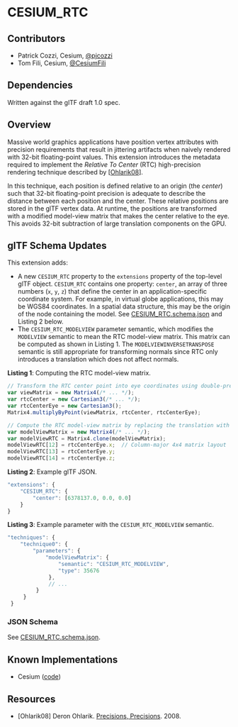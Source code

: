 # CESIUM_RTC

## Contributors

* Patrick Cozzi, Cesium, [@pjcozzi](https://twitter.com/pjcozzi)
* Tom Fili, Cesium, [@CesiumFili](https://twitter.com/CesiumFili)

## Dependencies

Written against the glTF draft 1.0 spec.

## Overview

Massive world graphics applications have position vertex attributes with precision requirements that result in jittering artifacts when naively rendered with 32-bit floating-point values.  This extension introduces the metadata required to implement the _Relative To Center_ (RTC) high-precision rendering technique described by [[Ohlarik08](http://blogs.agi.com/insight3d/index.php/2008/09/03/precisions-precisions/)].

In this technique, each position is defined relative to an origin (the _center_) such that 32-bit floating-point precision is adequate to describe the distance between each position and the center.  These relative positions are stored in the glTF vertex data.  At runtime, the positions are transformed with a modified model-view matrix that makes the center relative to the eye.  This avoids 32-bit subtraction of large translation components on the GPU.

## glTF Schema Updates

This extension adds:
* A new `CESIUM_RTC` property to the `extensions` property of the top-level glTF object.  `CESIUM_RTC` contains one property: `center`, an array of three numbers (`x`, `y`, `z`) that define the center in an application-specific coordinate system.  For example, in virtual globe applications, this may be WGS84 coordinates.  In a spatial data structure, this may be the origin of the node containing the model.  See [CESIUM_RTC.schema.json](CESIUM_RTC.schema.json) and Listing 2 below.
* The `CESIUM_RTC_MODELVIEW` parameter semantic, which modifies the `MODELVIEW` semantic to mean the RTC model-view matrix.  This matrix can be computed as shown in Listing 1.  The `MODELVIEWINVERSETRANSPOSE` semantic is still appropriate for transforming normals since RTC only introduces a translation which does not affect normals.

**Listing 1**: Computing the RTC model-view matrix.
```javascript
// Transform the RTC center point into eye coordinates using double-precision on the CPU
var viewMatrix = new Matrix4(/* ... */);
var rtcCenter = new Cartesian3(/* ... */);
var rtcCenterEye = new Cartesian3();
Matrix4.multiplyByPoint(viewMatrix, rtcCenter, rtcCenterEye);

// Compute the RTC model-view matrix by replacing the translation with the center with eye coordinates
var modelViewMatrix = new Matrix4(/* ... */);
var modelViewRTC = Matrix4.clone(modelViewMatrix);
modelViewRTC[12] = rtcCenterEye.x;  // Column-major 4x4 matrix layout
modelViewRTC[13] = rtcCenterEye.y;
modelViewRTC[14] = rtcCenterEye.z;
```

**Listing 2**: Example glTF JSON.
```javascript
"extensions": {
    "CESIUM_RTC": {
        "center": [6378137.0, 0.0, 0.0]
    }
}
```

**Listing 3**: Example parameter with the `CESIUM_RTC_MODELVIEW` semantic.
```javascript
"techniques": {
    "technique0": {
        "parameters": {
            "modelViewMatrix": {
                "semantic": "CESIUM_RTC_MODELVIEW",
                "type": 35676
             },
             // ...
         }
     }
 }
```

### JSON Schema

See [CESIUM_RTC.schema.json](CESIUM_RTC.schema.json).

## Known Implementations

* Cesium ([code](https://github.com/AnalyticalGraphicsInc/cesium/blob/bgltf/Source/Scene/Model.js))

## Resources

* [Ohlarik08] Deron Ohlarik. [Precisions, Precisions](http://blogs.agi.com/insight3d/index.php/2008/09/03/precisions-precisions/). 2008.
